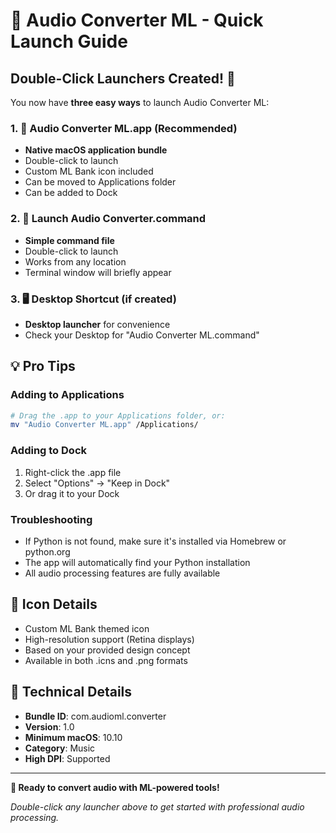 # 🎵 Audio Converter ML - Quick Launch Guide

## Double-Click Launchers Created! 🚀

You now have **three easy ways** to launch Audio Converter ML:

### 1. 📱 Audio Converter ML.app (Recommended)
- **Native macOS application bundle**
- Double-click to launch
- Custom ML Bank icon included
- Can be moved to Applications folder
- Can be added to Dock

### 2. 🚀 Launch Audio Converter.command 
- **Simple command file**
- Double-click to launch
- Works from any location
- Terminal window will briefly appear

### 3. 🖥️ Desktop Shortcut (if created)
- **Desktop launcher** for convenience
- Check your Desktop for "Audio Converter ML.command"

## 💡 Pro Tips

### Adding to Applications
```bash
# Drag the .app to your Applications folder, or:
mv "Audio Converter ML.app" /Applications/
```

### Adding to Dock
1. Right-click the .app file
2. Select "Options" → "Keep in Dock"
3. Or drag it to your Dock

### Troubleshooting
- If Python is not found, make sure it's installed via Homebrew or python.org
- The app will automatically find your Python installation
- All audio processing features are fully available

## 🎨 Icon Details
- Custom ML Bank themed icon
- High-resolution support (Retina displays)
- Based on your provided design concept
- Available in both .icns and .png formats

## 🔧 Technical Details
- **Bundle ID**: com.audioml.converter
- **Version**: 1.0
- **Minimum macOS**: 10.10
- **Category**: Music
- **High DPI**: Supported

---

**🎉 Ready to convert audio with ML-powered tools!**

*Double-click any launcher above to get started with professional audio processing.*